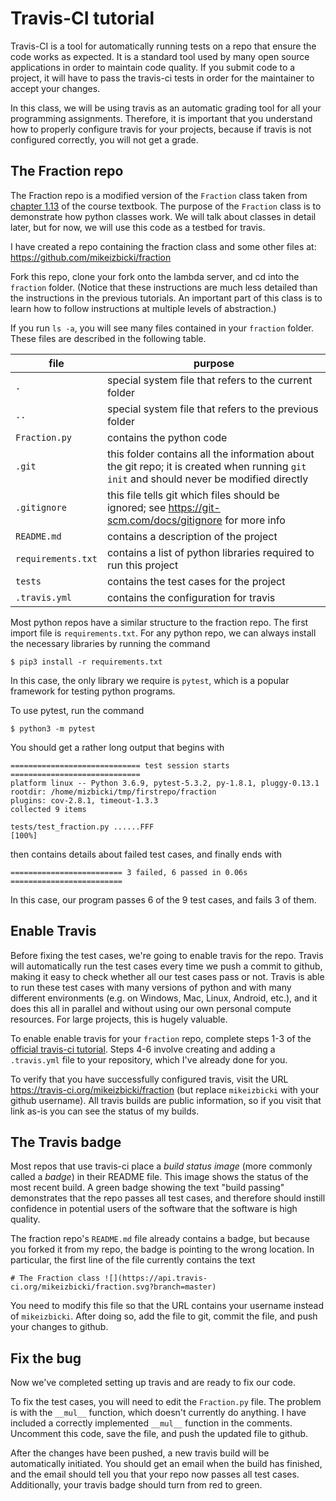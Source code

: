 # Travis-CI tutorial

Travis-CI is a tool for automatically running tests on a repo that ensure the code works as expected.
It is a standard tool used by many open source applications in order to maintain code quality.
If you submit code to a project, it will have to pass the travis-ci tests in order for the maintainer to accept your changes.

In this class, we will be using travis as an automatic grading tool for all your programming assignments.
Therefore, it is important that you understand how to properly configure travis for your projects,
because if travis is not configured correctly,
you will not get a grade.

## The Fraction repo

The Fraction repo is a modified version of the `Fraction` class taken from [chapter 1.13](https://runestone.academy/runestone/books/published/pythonds/Introduction/ObjectOrientedProgramminginPythonDefiningClasses.html#a-fraction-class) of the course textbook.
The purpose of the `Fraction` class is to demonstrate how python classes work.
We will talk about classes in detail later,
but for now, we will use this code as a testbed for travis.

I have created a repo containing the fraction class and some other files at: https://github.com/mikeizbicki/fraction

Fork this repo, clone your fork onto the lambda server, and cd into the `fraction` folder.
(Notice that these instructions are much less detailed than the instructions in the previous tutorials.
An important part of this class is to learn how to follow instructions at multiple levels of abstraction.)

If you run `ls -a`, you will see many files contained in your `fraction` folder.
These files are described in the following table.

| file | purpose |
| ---- | --- |
| `.`    | special system file that refers to the current folder |
| `..`   | special system file that refers to the previous folder |
| `Fraction.py` | contains the python code |
| `.git` | this folder contains all the information about the git repo; it is created when running `git init` and should never be modified directly |
| `.gitignore` | this file tells git which files should be ignored; see https://git-scm.com/docs/gitignore for more info |
| `README.md` | contains a description of the project |
| `requirements.txt` | contains a list of python libraries required to run this project |
| `tests` | contains the test cases for the project |
| `.travis.yml` | contains the configuration for travis |

Most python repos have a similar structure to the fraction repo.
The first import file is `requirements.txt`.
For any python repo, we can always install the necessary libraries by running the command

```
$ pip3 install -r requirements.txt
```

In this case, the only library we require is `pytest`, which is a popular framework for testing python programs.

To use pytest, run the command

```
$ python3 -m pytest
```

You should get a rather long output that begins with

```
============================= test session starts =============================
platform linux -- Python 3.6.9, pytest-5.3.2, py-1.8.1, pluggy-0.13.1
rootdir: /home/mizbicki/tmp/firstrepo/fraction
plugins: cov-2.8.1, timeout-1.3.3
collected 9 items                                                                                 

tests/test_fraction.py ......FFF                                        [100%]
```

then contains details about failed test cases, and finally ends with

```
========================= 3 failed, 6 passed in 0.06s =========================
```

In this case, our program passes 6 of the 9 test cases, and fails 3 of them.

## Enable Travis

Before fixing the test cases, we're going to enable travis for the repo.
Travis will automatically run the test cases every time we push a commit to github,
making it easy to check whether all our test cases pass or not.
Travis is able to run these test cases with many versions of python and with many different environments
(e.g. on Windows, Mac, Linux, Android, etc.),
and it does this all in parallel and without using our own personal compute resources.
For large projects, this is hugely valuable.

To enable enable travis for your `fraction` repo,
complete steps 1-3 of the [official travis-ci tutorial](https://docs.travis-ci.com/user/tutorial/).
Steps 4-6 involve creating and adding a `.travis.yml` file to your repository,
which I've already done for you.

To verify that you have successfully configured travis,
visit the URL https://travis-ci.org/mikeizbicki/fraction (but replace `mikeizbicki` with your github username).
All travis builds are public information, so if you visit that link as-is you can see the status of my builds.

## The Travis badge

Most repos that use travis-ci place a *build status image* (more commonly called a *badge*) in their README file.
This image shows the status of the most recent build.
A green badge showing the text "build passing" demonstrates that the repo passes all test cases,
and therefore should instill confidence in potential users of the software that the software is high quality.

The fraction repo's `README.md` file already contains a badge,
but because you forked it from my repo,
the badge is pointing to the wrong location.
In particular,
the first line of the file currently contains the text

```
# The Fraction class ![](https://api.travis-ci.org/mikeizbicki/fraction.svg?branch=master)
```

You need to modify this file so that the URL contains your username instead of `mikeizbicki`.
After doing so, add the file to git, commit the file, and push your changes to github.

## Fix the bug

Now we've completed setting up travis and are ready to fix our code.

To fix the test cases, you will need to edit the `Fraction.py` file.
The problem is with the `__mul__` function, which doesn't currently do anything.
I have included a correctly implemented `__mul__` function in the comments.
Uncomment this code, save the file, and push the updated file to github.

After the changes have been pushed, a new travis build will be automatically initiated.
You should get an email when the build has finished, 
and the email should tell you that your repo now passes all test cases.
Additionally, your travis badge should turn from red to green.
